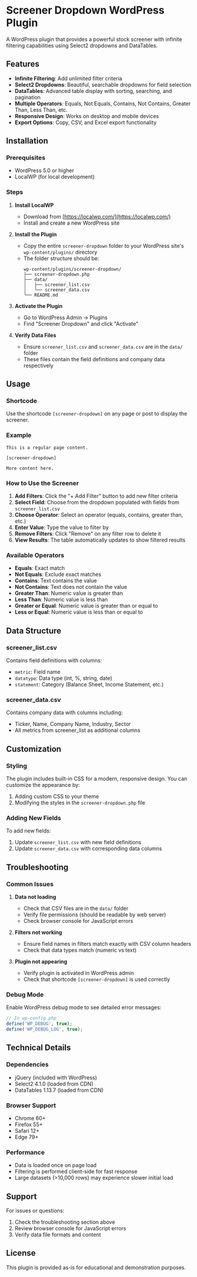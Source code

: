 # Screener Dropdown WordPress Plugin

A WordPress plugin that provides a powerful stock screener with infinite filtering capabilities using Select2 dropdowns and DataTables.

## Features

- **Infinite Filtering**: Add unlimited filter criteria
- **Select2 Dropdowns**: Beautiful, searchable dropdowns for field selection
- **DataTables**: Advanced table display with sorting, searching, and pagination
- **Multiple Operators**: Equals, Not Equals, Contains, Not Contains, Greater Than, Less Than, etc.
- **Responsive Design**: Works on desktop and mobile devices
- **Export Options**: Copy, CSV, and Excel export functionality

## Installation

### Prerequisites
- WordPress 5.0 or higher
- LocalWP (for local development)

### Steps

1. **Install LocalWP**
   - Download from [https://localwp.com/](https://localwp.com/)
   - Install and create a new WordPress site

2. **Install the Plugin**
   - Copy the entire `screener-dropdown` folder to your WordPress site's `wp-content/plugins/` directory
   - The folder structure should be:
     ```
     wp-content/plugins/screener-dropdown/
     ├── screener-dropdown.php
     ├── data/
     │   ├── screener_list.csv
     │   └── screener_data.csv
     └── README.md
     ```

3. **Activate the Plugin**
   - Go to WordPress Admin → Plugins
   - Find "Screener Dropdown" and click "Activate"

4. **Verify Data Files**
   - Ensure `screener_list.csv` and `screener_data.csv` are in the `data/` folder
   - These files contain the field definitions and company data respectively

## Usage

### Shortcode
Use the shortcode `[screener-dropdown]` on any page or post to display the screener.

### Example
```
This is a regular page content.

[screener-dropdown]

More content here.
```

### How to Use the Screener

1. **Add Filters**: Click the "+ Add Filter" button to add new filter criteria
2. **Select Field**: Choose from the dropdown populated with fields from `screener_list.csv`
3. **Choose Operator**: Select an operator (equals, contains, greater than, etc.)
4. **Enter Value**: Type the value to filter by
5. **Remove Filters**: Click "Remove" on any filter row to delete it
6. **View Results**: The table automatically updates to show filtered results

### Available Operators

- **Equals**: Exact match
- **Not Equals**: Exclude exact matches
- **Contains**: Text contains the value
- **Not Contains**: Text does not contain the value
- **Greater Than**: Numeric value is greater than
- **Less Than**: Numeric value is less than
- **Greater or Equal**: Numeric value is greater than or equal to
- **Less or Equal**: Numeric value is less than or equal to

## Data Structure

### screener_list.csv
Contains field definitions with columns:
- `metric`: Field name
- `datatype`: Data type (int, %, string, date)
- `statement`: Category (Balance Sheet, Income Statement, etc.)

### screener_data.csv
Contains company data with columns including:
- Ticker, Name, Company Name, Industry, Sector
- All metrics from screener_list as additional columns

## Customization

### Styling
The plugin includes built-in CSS for a modern, responsive design. You can customize the appearance by:

1. Adding custom CSS to your theme
2. Modifying the styles in the `screener-dropdown.php` file

### Adding New Fields
To add new fields:
1. Update `screener_list.csv` with new field definitions
2. Update `screener_data.csv` with corresponding data columns

## Troubleshooting

### Common Issues

1. **Data not loading**
   - Check that CSV files are in the `data/` folder
   - Verify file permissions (should be readable by web server)
   - Check browser console for JavaScript errors

2. **Filters not working**
   - Ensure field names in filters match exactly with CSV column headers
   - Check that data types match (numeric vs text)

3. **Plugin not appearing**
   - Verify plugin is activated in WordPress admin
   - Check that shortcode `[screener-dropdown]` is used correctly

### Debug Mode
Enable WordPress debug mode to see detailed error messages:
```php
// In wp-config.php
define('WP_DEBUG', true);
define('WP_DEBUG_LOG', true);
```

## Technical Details

### Dependencies
- jQuery (included with WordPress)
- Select2 4.1.0 (loaded from CDN)
- DataTables 1.13.7 (loaded from CDN)

### Browser Support
- Chrome 60+
- Firefox 55+
- Safari 12+
- Edge 79+

### Performance
- Data is loaded once on page load
- Filtering is performed client-side for fast response
- Large datasets (>10,000 rows) may experience slower initial load

## Support

For issues or questions:
1. Check the troubleshooting section above
2. Review browser console for JavaScript errors
3. Verify data file formats and content

## License

This plugin is provided as-is for educational and demonstration purposes. 